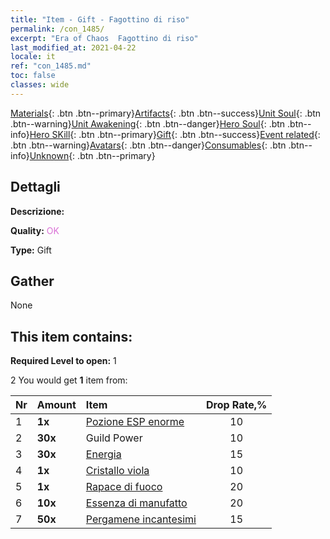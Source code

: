 ```yaml
---
title: "Item - Gift - Fagottino di riso"
permalink: /con_1485/
excerpt: "Era of Chaos  Fagottino di riso"
last_modified_at: 2021-04-22
locale: it
ref: "con_1485.md"
toc: false
classes: wide
---
```

 [Materials](/ItemsIT/){: .btn .btn--primary}[Artifacts](/ItemsIT/Artifacts/){: .btn .btn--success}[Unit Soul](/ItemsIT/UnitSoul/){: .btn .btn--warning}[Unit Awakening](/ItemsIT/UnitAwakening/){: .btn .btn--danger}[Hero Soul](/ItemsIT/HeroSoul/){: .btn .btn--info}[Hero SKill](/ItemsIT/HeroSkill/){: .btn .btn--primary}[Gift](/ItemsIT/Gift/){: .btn .btn--success}[Event related](/ItemsIT/Events/){: .btn .btn--warning}[Avatars](/ItemsIT/Avatars/){: .btn .btn--danger}[Consumables](/ItemsIT/Consumables/){: .btn .btn--info}[Unknown](/ItemsIT/Unknown/){: .btn .btn--primary}

## Dettagli
 **Descrizione:** 

 **Quality:** <span style="color: #DA70D6">OK</span>

 **Type:** Gift

## Gather

  None

## This item contains:

 **Required Level to open:** 1

 2 You would get **1** item  from:

  | Nr | Amount |     Item    | Drop Rate,% |
  |:---|:-------|:------------|:---------:|
  | 1 |  **1x** | [Pozione ESP enorme](/it/Items/con_703/) | 10 | 
  | 2 |  **30x** | Guild Power | 10 | 
  | 3 |  **30x** | [Energia](/it/Items/con_900/) | 15 | 
  | 4 |  **1x** | [Cristallo viola](/it/Items/con_720/) | 10 | 
  | 5 |  **1x** | [Rapace di fuoco](/it/Items/unt_268/) | 20 | 
  | 6 |  **10x** | [Essenza di manufatto](/it/Items/con_905/) | 20 | 
  | 7 |  **50x** | [Pergamene incantesimi](/it/Items/con_694/) | 15 | 
